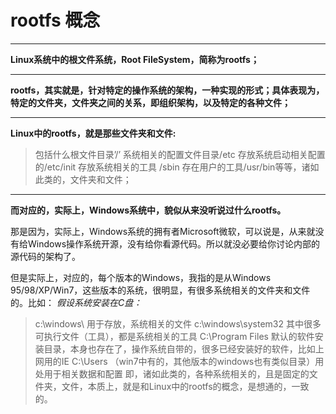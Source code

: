 # rootfs 概念
---

**Linux系统中的根文件系统，Root FileSystem，简称为rootfs；**

---

**rootfs，其实就是，针对特定的操作系统的架构，一种实现的形式；具体表现为，特定的文件夹，文件夹之间的关系，即组织架构，以及特定的各种文件；**

---

**Linux中的rootfs，就是那些文件夹和文件:**
>包括什么根文件目录’/’
系统相关的配置文件目录/etc
存放系统启动相关配置的/etc/init
存放系统相关的工具 /sbin
存在用户的工具/usr/bin等等，诸如此类的，文件夹和文件；

---

**而对应的，实际上，Windows系统中，貌似从来没听说过什么rootfs。**

那是因为，实际上，Windows系统的拥有者Microsoft微软，可以说是，从来就没有给Windows操作系统开源，没有给你看源代码。所以就没必要给你讨论内部的源代码的架构了。

但是实际上，对应的，每个版本的Windows，我指的是从Windows 95/98/XP/Win7，这些版本的系统，很明显，有很多系统相关的文件夹和文件的。比如：
*假设系统安装在C盘：*
>c:\windows\ 用于存放，系统相关的文件
c:\windows\system32 其中很多可执行文件（工具），都是系统相关的工具
C:\Program Files 默认的软件安装目录，本身也存在了，操作系统自带的，很多已经安装好的软件，比如上网用的IE
C:\Users （win7中有的，其他版本的windows也有类似目录）用处用于相关数据和配置
>即，诸如此类的，各种系统相关的，且是固定的文件夹，文件，本质上，就是和Linux中的rootfs的概念，是想通的，一致的。










